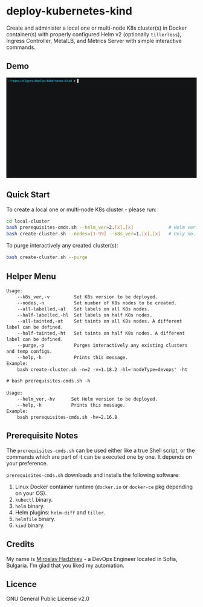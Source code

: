 # deploy-kubernetes-kind

Create and administer a local one or multi-node K8s cluster(s) in Docker container(s) with properly configured Helm v2 (optionally `tillerless`), Ingress Controller, MetalLB, and Metrics Server with simple interactive commands.

## Demo

![gif](demo.gif)

## Quick Start

To create a local one or multi-node K8s cluster - please run:

```bash
cd local-cluster
bash prerequisites-cmds.sh --helm_ver=2.[x].[x]             # Helm ver. is optional.
bash create-cluster.sh --nodes=[1-99] --k8s_ver=1.[x].[x]   # Only no. of K8s nodes is mandatory.
```

To purge interactively any created cluster(s):

```bash
bash create-cluster.sh --purge
```

## Helper Menu

```console
Usage:
    --k8s_ver,-v         Set K8s version to be deployed.
    --nodes,-n           Set number of K8s nodes to be created.
    --all-labelled,-al   Set labels on all K8s nodes.
    --half-labelled,-hl  Set labels on half K8s nodes.
    --all-tainted,-at    Set taints on all K8s nodes. A different label can be defined.
    --half-tainted,-ht   Set taints on half K8s nodes. A different label can be defined.
    --purge,-p           Purges interactively any existing clusters and temp configs.
    --help,-h            Prints this message.
Example:
    bash create-cluster.sh -n=2 -v=1.18.2 -hl='nodeType=devops' -ht
```

```console
# bash prerequisites-cmds.sh -h

Usage:
    --helm_ver,-hv      Set Helm version to be deployed.
    --help,-h           Prints this message.
Example:
    bash prerequisites-cmds.sh -hv=2.16.8
```

## Prerequisite Notes

The `prerequisites-cmds.sh` can be used either like a true Shell script, or the commands which are part of it can be executed one by one. It depends on your preference.

`prerequisites-cmds.sh` downloads and installs the following software:

1. Linux Docker container runtime (`docker.io` or `docker-ce` pkg depending on your OS).
2. `kubectl` binary.
3. `helm` binary.
4. Helm plugins: `helm-diff` and `tiller`.
5. `helmfile` binary.
6. `kind` binary.

## Credits

My name is [Miroslav Hadzhiev](https://www.linkedin.com/in/mehadzhiev/) - a DevOps Engineer located in Sofia, Bulgaria. I'm glad that you liked my automation.

## Licence

GNU General Public License v2.0
